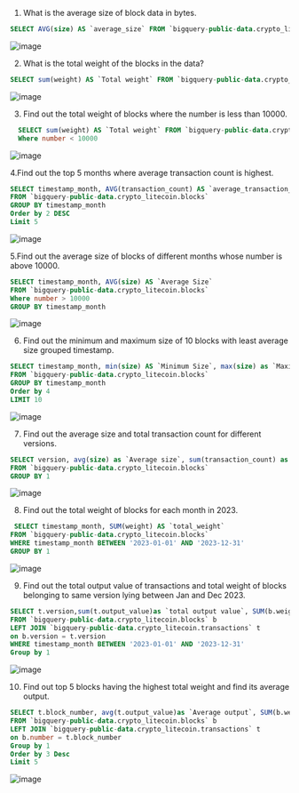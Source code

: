 1. What is the average size of block data in bytes. 
```SQL
SELECT AVG(size) AS `average_size` FROM `bigquery-public-data.crypto_litecoin.blocks`
```
![image](https://github.com/Zoya1506/Zoya1506/assets/159045446/131328d0-1c82-4f04-8498-5295569a2622)

2. What is the total weight of the blocks in the data?
```SQL
SELECT sum(weight) AS `Total weight` FROM `bigquery-public-data.crypto_litecoin.blocks` 
```
![image](https://github.com/Zoya1506/Zoya1506/assets/159045446/8a469c33-4487-4205-9a8a-fbe564dfcedd)

3. Find out the total weight of blocks where the number is less than 10000.
```SQL
  SELECT sum(weight) AS `Total weight` FROM `bigquery-public-data.crypto_litecoin.blocks` 
  Where number < 10000
```
![image](https://github.com/Zoya1506/Zoya1506/assets/159045446/538e4c9c-4912-49d1-9b01-571abde61835)

4.Find out the top 5 months where average transaction count is highest. 
```SQL
SELECT timestamp_month, AVG(transaction_count) AS `average_transaction_count`
FROM `bigquery-public-data.crypto_litecoin.blocks`
GROUP BY timestamp_month 
Order by 2 DESC
Limit 5
```
![image](https://github.com/Zoya1506/Zoya1506/assets/159045446/3c5d5865-637d-4c13-9941-2a60b822cfdb)

5.Find out the average size of blocks of different months whose number is above 10000.
```SQL
SELECT timestamp_month, AVG(size) AS `Average Size`
FROM `bigquery-public-data.crypto_litecoin.blocks`
Where number > 10000
GROUP BY timestamp_month 
```
![image](https://github.com/Zoya1506/Zoya1506/assets/159045446/6927eb75-32d6-4fe3-a1c2-416aefcb7368)

6. Find out the minimum and maximum size of 10 blocks with least average size grouped timestamp.
```SQL
SELECT timestamp_month, min(size) AS `Minimum Size`, max(size) as `Maximum size`, avg(size) as `Average size`
FROM `bigquery-public-data.crypto_litecoin.blocks`
GROUP BY timestamp_month 
Order by 4 
LIMIT 10
```
![image](https://github.com/Zoya1506/Zoya1506/assets/159045446/54baeaca-9e76-413d-b8d7-ef8e35936801)

7. Find out the average size and total transaction count for different versions.
```SQL
SELECT version, avg(size) as `Average size`, sum(transaction_count) as `Total transaction_count`
FROM `bigquery-public-data.crypto_litecoin.blocks`
GROUP BY 1 
```
![image](https://github.com/Zoya1506/Zoya1506/assets/159045446/d68affa2-b587-4c45-9b1e-7599a3b68b38)

8. Find out the total weight of blocks for each month in 2023.
```SQL
 SELECT timestamp_month, SUM(weight) AS `total_weight`
FROM `bigquery-public-data.crypto_litecoin.blocks`
WHERE timestamp_month BETWEEN '2023-01-01' AND '2023-12-31'
GROUP BY 1
```
![image](https://github.com/Zoya1506/Zoya1506/assets/159045446/ff2b17b9-300a-4b49-91d5-b066f23ba8a4)

9. Find out the total output value of transactions and total weight of blocks belonging to same version lying between Jan and Dec 2023.
```SQL
SELECT t.version,sum(t.output_value)as `total output value`, SUM(b.weight) AS `total_weight`
FROM `bigquery-public-data.crypto_litecoin.blocks` b
LEFT JOIN `bigquery-public-data.crypto_litecoin.transactions` t
on b.version = t.version
WHERE timestamp_month BETWEEN '2023-01-01' AND '2023-12-31'
Group by 1
```
![image](https://github.com/Zoya1506/Zoya1506/assets/159045446/ebced30d-d081-4cd4-b144-4e91832468d2)

10. Find out top 5 blocks having the highest total weight and find its average output. 
```SQL
SELECT t.block_number, avg(t.output_value)as `Average output`, SUM(b.weight) AS `total_weight`
FROM `bigquery-public-data.crypto_litecoin.blocks` b
LEFT JOIN `bigquery-public-data.crypto_litecoin.transactions` t
on b.number = t.block_number
Group by 1
Order by 3 Desc
Limit 5
```
![image](https://github.com/Zoya1506/Zoya1506/assets/159045446/1f94174b-0d69-4f11-8a4b-403b0d700988)
